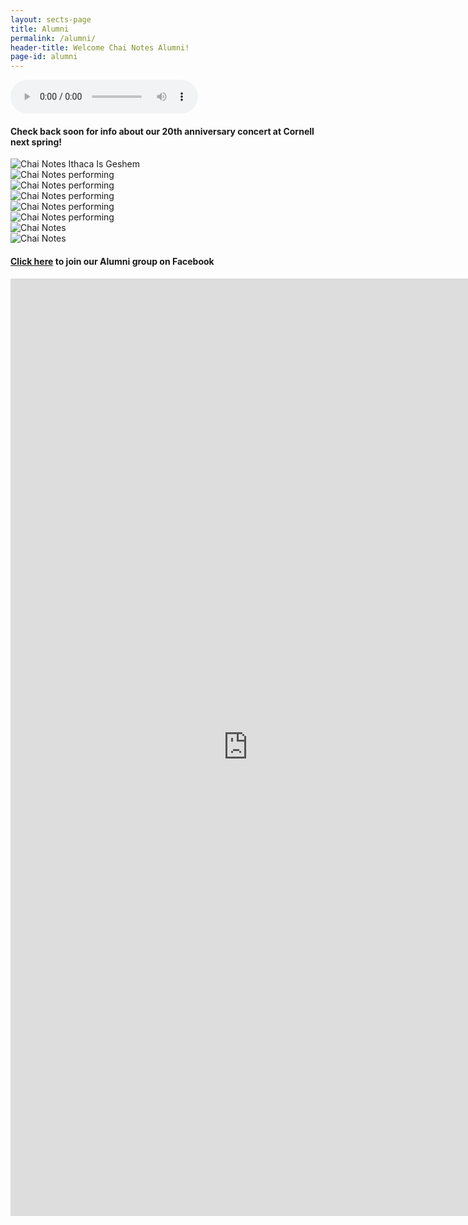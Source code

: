 ```yaml
---
layout: sects-page
title: Alumni
permalink: /alumni/
header-title: Welcome Chai Notes Alumni!
page-id: alumni
---
```


<audio controls><source src="../audio/Nachamu.mp3" type="audio/mp3">Your browser does not support the audio tag.</audio>

<h4>Check back soon for info about our 20th anniversary concert at Cornell next spring!</h4>

<div id="images">
  <div class="row">
    <div class="col-lg-3">
      <img src="/img/alumni/1.jpg" alt="Chai Notes Ithaca Is Geshem">
    </div>
    <div class="col-lg-3">
      <img src="/img/alumni/2.jpg" alt="Chai Notes performing">
    </div>
    <div class="col-lg-3">
      <img src="/img/alumni/3.jpg" alt="Chai Notes performing">
    </div>
    <div class="col-lg-3">
      <img src="/img/alumni/4.jpg" alt="Chai Notes performing">
    </div>
  </div>
  <div class="row">
    <div class="col-lg-3">
      <img src="/img/alumni/5.jpg" alt="Chai Notes performing">
    </div>
    <div class="col-lg-3">
      <img src="/img/alumni/6.jpg" alt="Chai Notes performing">
    </div>
    <div class="col-lg-3">
      <img src="/img/alumni/7.jpg" alt="Chai Notes">
    </div>
    <div class="col-lg-3">
      <img src="/img/alumni/8.png" alt="Chai Notes">
    </div>
  </div>
</div>

<h4><a href="http://www.facebook.com/groups/380863708643026/">Click here</a> to join our Alumni group on Facebook</h4>

<iframe src="https://docs.google.com/forms/d/1HtuC8H48_XnzllgK-W1GTkJ7jHPBLRTEVgk5fGKEtuY/viewform?embedded=true" width="760" height="1500" frameborder="0" marginheight="0" marginwidth="0">Loading...</iframe>

